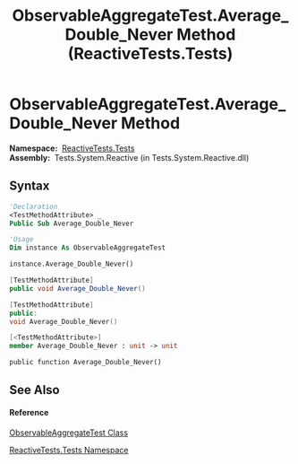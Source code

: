 ﻿---
title: ObservableAggregateTest.Average_Double_Never Method  (ReactiveTests.Tests)
TOCTitle: Average_Double_Never Method
ms:assetid: M:ReactiveTests.Tests.ObservableAggregateTest.Average_Double_Never
ms:mtpsurl: https://msdn.microsoft.com/en-us/library/reactivetests.tests.observableaggregatetest.average_double_never(v=VS.103)
ms:contentKeyID: 36619324
ms.date: 06/28/2011
mtps_version: v=VS.103
f1_keywords:
- ReactiveTests.Tests.ObservableAggregateTest.Average_Double_Never
dev_langs:
- CSharp
- JScript
- VB
- FSharp
- c++
---

# ObservableAggregateTest.Average\_Double\_Never Method

**Namespace:**  [ReactiveTests.Tests](hh289046\(v=vs.103\).md)  
**Assembly:**  Tests.System.Reactive (in Tests.System.Reactive.dll)

## Syntax

``` vb
'Declaration
<TestMethodAttribute> _
Public Sub Average_Double_Never
```

``` vb
'Usage
Dim instance As ObservableAggregateTest

instance.Average_Double_Never()
```

``` csharp
[TestMethodAttribute]
public void Average_Double_Never()
```

``` c++
[TestMethodAttribute]
public:
void Average_Double_Never()
```

``` fsharp
[<TestMethodAttribute>]
member Average_Double_Never : unit -> unit 
```

``` jscript
public function Average_Double_Never()
```

## See Also

#### Reference

[ObservableAggregateTest Class](hh314823\(v=vs.103\).md)

[ReactiveTests.Tests Namespace](hh289046\(v=vs.103\).md)

